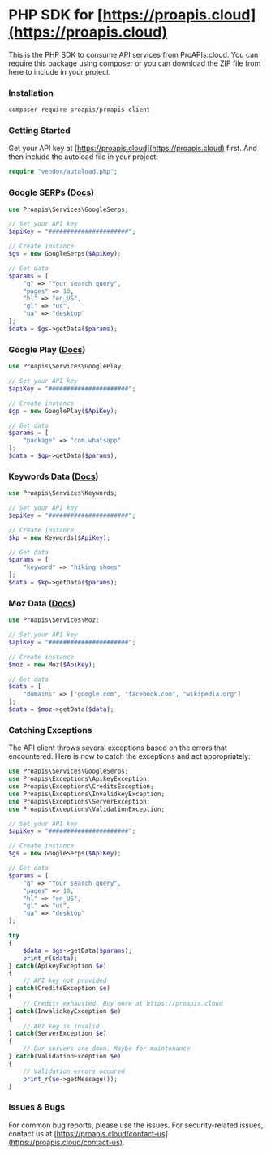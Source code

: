 # PHP SDK for [https://proapis.cloud](https://proapis.cloud)

This is the PHP SDK to consume API services from ProAPIs.cloud. You can require this package using composer or you can download the ZIP file from here to include in your project.

### Installation

```bash
composer require proapis/proapis-client
```

### Getting Started
Get your API key at [https://proapis.cloud](https://proapis.cloud) first. And then include the autoload file in your project:
```php
require "vendor/autoload.php";
```

### Google SERPs ([Docs](https://proapis.cloud/apis/google-serps-api/))

```php
use Proapis\Services\GoogleSerps;

// Set your API key
$apiKey = "######################";

// Create instance
$gs = new GoogleSerps($ApiKey);

// Get data
$params = [
    "q" => "Your search query",
    "pages" => 10,
    "hl" => "en_US",
    "gl" => "us",
    "ua" => "desktop"
];
$data = $gs->getData($params);
```

### Google Play ([Docs](https://proapis.cloud/apis/google-play-api/))

```php
use Proapis\Services\GooglePlay;

// Set your API key
$apiKey = "######################";

// Create instance
$gp = new GooglePlay($ApiKey);

// Get data
$params = [
    "package" => "com.whatsapp"
];
$data = $gp->getData($params);
```

### Keywords Data ([Docs](https://proapis.cloud/apis/google-keyword-planner-api/))

```php
use Proapis\Services\Keywords;

// Set your API key
$apiKey = "######################";

// Create instance
$kp = new Keywords($ApiKey);

// Get data
$params = [
    "keyword" => "hiking shoes"
];
$data = $kp->getData($params);
```

### Moz Data ([Docs](https://proapis.cloud/apis/moz-api/))

```php
use Proapis\Services\Moz;

// Set your API key
$apiKey = "######################";

// Create instance
$moz = new Moz($ApiKey);

// Get data
$data = [
    "domains" => ["google.com", "facebook.com", "wikipedia.org"]
];
$data = $moz->getData($data);
```

### Catching Exceptions
The API client throws several exceptions based on the errors that encountered. Here is now to catch the exceptions and act appropriately:

```php
use Proapis\Services\GoogleSerps;
use Proapis\Exceptions\ApikeyException;
use Proapis\Exceptions\CreditsException;
use Proapis\Exceptions\InvalidkeyException;
use Proapis\Exceptions\ServerException;
use Proapis\Exceptions\ValidationException;

// Set your API key
$apiKey = "######################";

// Create instance
$gs = new GoogleSerps($ApiKey);

// Get data
$params = [
    "q" => "Your search query",
    "pages" => 10,
    "hl" => "en_US",
    "gl" => "us",
    "ua" => "desktop"
];

try
{
    $data = $gs->getData($params);
    print_r($data);
} catch(ApikeyException $e) 
{
    // API key not provided
} catch(CreditsException $e)
{
    // Credits exhausted. Buy more at https://proapis.cloud
} catch(InvalidkeyException $e)
{
    // API key is invalid
} catch(ServerException $e)
{
    // Our servers are down. Maybe for maintenance
} catch(ValidationException $e)
{
    // Validation errors occured
    print_r($e->getMessage());
}
```

### Issues & Bugs

For common bug reports, please use the issues. For security-related issues, contact us at [https://proapis.cloud/contact-us](https://proapis.cloud/contact-us).